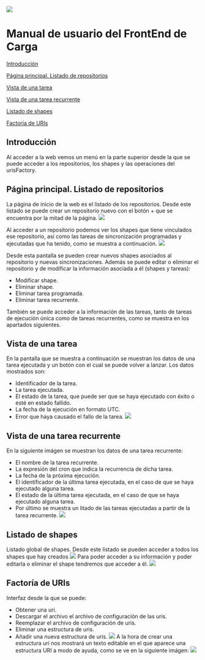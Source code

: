 ![](../Docs/media/CabeceraDocumentosMD.png)
 
# Manual de usuario del FrontEnd de Carga

[Introducción](#introduccion)

[Página principal. Listado de repositorios](#página-principal-listado-de-repositorios)

[Vista de una tarea](#vista-de-una-tarea)

[Vista de una tarea recurrente](#vista-de-una-tarea-recurrente)

[Listado de shapes](#listado-de-shapes)

[Factoría de URIs](#factoría-de-uris)

Introducción
------------

Al acceder a la web vemos un menú en la parte superior desde la que se puede acceder
a los repositorios, los shapes y las operaciones del urisFactory.

Página principal. Listado de repositorios
-----------------------------------------

La página de inicio de la web es el listado de los repositorios. Desde este listado se
puede crear un repositorio nuevo con el botón + que se encuentra por la mitad 
de la página. 
![](img/repositorios.png)

Al acceder a un repositorio podemos ver los shapes que tiene vinculados ese repositorio, 
así como las tareas de sincronización programadas y ejecutadas que ha tenido, 
como se muestra a continuación. 
![](img/repositorio.png)

Desde esta pantalla se pueden crear nuevos shapes asociados al repositorio y nuevas 
sincronizaciones. Además se puede editar o eliminar el repositorio y de modificar la
información asociada a él (shapes y tareas):
 - Modificar shape.
 - Eliminar shape.
 - Eliminar tarea programada.
 - Eliminar tarea recurrente.

También se puede acceder a la información de las tareas, tanto de tareas de ejecución
única como de tareas recurrentes, como se muestra en los apartados siguientes.

Vista de una tarea
------------------

En la pantalla que se muestra a continuación se muestran los datos de una tarea ejecutada
y un botón con el cual se puede volver a lanzar. Los datos mostrados son:
 - Identificador de la tarea.
 - La tarea ejecutada.
 - El estado de la tarea, que puede ser que se haya ejecutado con éxito o esté en estado fallido.
 - La fecha de la ejecución en formato UTC.
 - Error que haya causado el fallo de la tarea.
![](img/JobFailDetails.png)

Vista de una tarea recurrente
-----------------------------

En la siguiente imágen se muestran los datos de una tarea recurrente:
 - El nombre de la tarea recurrente.
 - La expresión del cron que indica la recurrencia de dicha tarea.
 - La fecha de la próxima ejecución.
 - El identificador de la última tarea ejecutada, en el caso de que se haya ejecutado alguna tarea.
 - El estado de la última tarea ejecutada, en el caso de que se haya ejecutado alguna tarea.
 - Por último se muestra un litado de las tareas ejecutadas a partir de la tarea recurrente.
![](img/RecurringJobDetails.png)

Listado de shapes
-----------------

Listado global de shapes. Desde este listado se pueden acceder a todos los shapes que hay creados
![](img/shapes.png)
Para poder acceder a su información y poder editarla o eliminar el shape tendremos que acceder a él.
![](img/shape.png)

Factoría de URIs
----------------

Interfaz desde la que se puede:
 - Obtener una uri.
 - Descargar el archivo el archivo de configuración de las uris.
 - Reemplazar el archivo de configuración de uris.
 - Eliminar una estructura de uris.
 - Añadir una nueva estructura de uris.
 ![](img/urisFactory.png)
 A la hora de crear una estructura uri nos mostrará un texto editable en el que aparece una
 estructura URI a modo de ayuda, como se ve en la siguiente imágen:
![](img/AddUriStructure.png)
